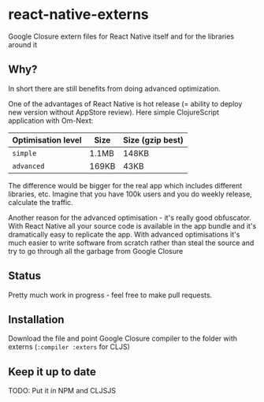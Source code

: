 # react-native-externs

Google Closure extern files for React Native itself and for the
libraries around it

## Why?

In short there are still benefits from doing advanced optimization.

One of the advantages of React Native is hot release (= ability to
deploy new version without AppStore review). Here simple ClojureScript
application with Om-Next:

|  Optimisation level    |  Size      | Size (gzip best)      |
|------------------------|----------- |-----------------------|
|  `simple`              | 1.1MB      | 148KB                 |
|  `advanced`            | 169KB      | 43KB                  |

The difference would be bigger for the real app which includes
different libraries, etc. Imagine that you have 100k users and you do
weekly release, calculate the traffic.

Another reason for the advanced optimisation - it's really good
obfuscator. With React Native all your source code is available in the
app bundle and it's dramatically easy to replicate the app. With
advanced optimisations it's much easier to write software from scratch
rather than steal the source and try to go through all the garbage
from Google Closure

## Status

Pretty much work in progress - feel free to make pull requests.

## Installation

Download the file and point Google Closure compiler to the folder with externs (`:compiler :exters` for CLJS)

## Keep it up to date

TODO: Put it in NPM and CLJSJS
